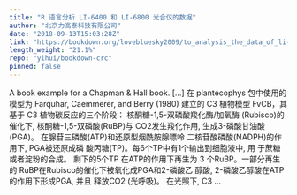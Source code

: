 ```yaml
---
title: "R 语言分析 LI-6400 和 LI-6800 光合仪的数据"
author: "北京力高泰科技有限公司"
date: "2018-09-13T15:03:28Z"
link: "https://bookdown.org/lovebluesky2009/to_analysis_the_data_of_li-6400xt_and_li-6800_with_r/"
length_weight: "21.1%"
repo: "yihui/bookdown-crc"
pinned: false
---
```


A book example for a Chapman & Hall book. [...] 在 plantecophys 包中使用的模型为 Farquhar, Caemmerer, and Berry (1980) 建立的 C3 植物模型 FvCB，其基于 C3 植物碳反应的三个阶段： 核酮糖-1,5-双磷酸羧化酶/加氧酶 (Rubisco)的催化下, 核酮糖-1,5-双磷酸(RuBP)与 CO2发生羧化作用, 生成3-磷酸甘油酸(PGA)。 在腺苷三磷酸(ATP)和还原型烟酰胺腺嘌呤 二核苷酸磷酸(NADPH)的作用下, PGA被还原成磷 酸丙糖(TP)。每6个TP中有1个输出到细胞液中, 用 于蔗糖或者淀粉的合成。 剩下的5个TP 在ATP的作用下再生为 3 个RuBP。一部分再生的 RuBP在Rubisco的催化下被氧化成PGA和2-磷酸乙 醇酸, 2-磷酸乙醇酸在ATP的作用下形成PGA, 并且 释放CO2 (光呼吸)。 在光照下, C3  ...
